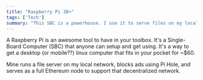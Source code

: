 ```yaml
---
title: "Raspberry Pi 3B+"
tags: ['Tech']
summary: "This SBC is a powerhouse. I use it to serve files on my local network, block ads, and run an Ethereum node. It's a great scratchpad for hosting websites locally in a staging configuration."
---
```

A Raspberry Pi is an awesome tool to have in your toolbox. It's a Single-Board Computer (SBC) that anyone can setup and get using. It's a way to get a desktop (or mobile??) linux computer that fits in your pocket for ~$60.

Mine runs a file server on my local network, blocks ads using Pi Hole, and serves as a full Ethereum node to support that decentralized network.